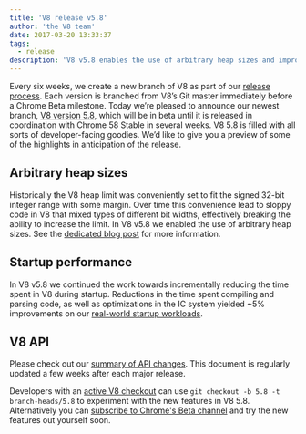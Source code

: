 ```yaml
---
title: 'V8 release v5.8'
author: 'the V8 team'
date: 2017-03-20 13:33:37
tags:
  - release
description: 'V8 v5.8 enables the use of arbitrary heap sizes and improves startup performance.'
---
```

Every six weeks, we create a new branch of V8 as part of our [release process](/docs/release-process). Each version is branched from V8’s Git master immediately before a Chrome Beta milestone. Today we’re pleased to announce our newest branch, [V8 version 5.8](https://chromium.googlesource.com/v8/v8.git/+log/branch-heads/5.8), which will be in beta until it is released in coordination with Chrome 58 Stable in several weeks. V8 5.8 is filled with all sorts of developer-facing goodies. We’d like to give you a preview of some of the highlights in anticipation of the release.

## Arbitrary heap sizes

Historically the V8 heap limit was conveniently set to fit the signed 32-bit integer range with some margin. Over time this convenience lead to sloppy code in V8 that mixed types of different bit widths, effectively breaking the ability to increase the limit. In V8 v5.8 we enabled the use of arbitrary heap sizes. See the [dedicated blog post](/blog/heap-size-limit) for more information.

## Startup performance

In V8 v5.8 we continued the work towards incrementally reducing the time spent in V8 during startup. Reductions in the time spent compiling and parsing code, as well as optimizations in the IC system yielded ~5% improvements on our [real-world startup workloads](/blog/real-world-performance).

## V8 API

Please check out our [summary of API changes](https://docs.google.com/document/d/1g8JFi8T_oAE_7uAri7Njtig7fKaPDfotU6huOa1alds/edit). This document is regularly updated a few weeks after each major release.

Developers with an [active V8 checkout](/docs/source-code#using-git) can use `git checkout -b 5.8 -t branch-heads/5.8` to experiment with the new features in V8 5.8. Alternatively you can [subscribe to Chrome's Beta channel](https://www.google.com/chrome/browser/beta.html) and try the new features out yourself soon.
